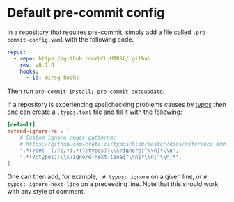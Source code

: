 # Default pre-commit config

In a repository that requires [pre-commit](https://pre-commit.com), simply add a
file called `.pre-commit-config.yaml` with the following code.

```yaml
repos:
  - repo: https://github.com/UCL-MIRSG/.github
    rev: v0.1.0
    hooks:
      - id: mirsg-hooks
```

Then run `pre-commit install; pre-commit autoupdate`.

If a repository is experiencing spellchecking problems causes by
[typos](https://github.com/crate-ci/typos) then one can create a `.typos.toml` file
and fill it with the following:

```toml
[default]
extend-ignore-re = [
    # Custom ignore regex patterns:
    # https://github.com/crate-ci/typos/blob/master/docs/reference.md#example-configurations
    ".*(?:#|--|//|/*).*(?:typos):\\s?ignore[^\\n]*\\n",
    ".*(?:typos):\\s?ignore-next-line[^\\n]*\\n[^\\n]*",
]
```

One can then add, for example, ` # typos: ignore` on a given line, or
`# typos: ignore-next-line` on a preceeding line. Note that this should work with any
style of comment.
